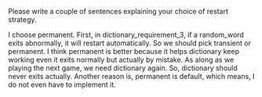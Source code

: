 
Please write a couple of sentences explaining your choice of restart
strategy.



I choose permanent.
First, in dictionary_requirement_3, if a random_word exits abnormally, it will restart automatically. So we should pick transient or permanent. I think permanent is better because it helps dictionary keep working even it exits normally but actually by mistake. As along as we playing the next game, we need dictionary again. So, dictionary should never exits actually.
Another reason is, permanent is default, which means, I do not even  have to implement it.

